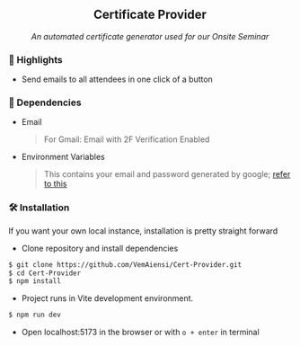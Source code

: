 <h2 align="center">Certificate Provider</h2>

<p align="center"><em>An automated certificate generator used for our Onsite Seminar</em></p>

### 📌 Highlights

- Send emails to all attendees in one click of a button

### 🧩 Dependencies

- Email
  > For Gmail: Email with 2F Verification Enabled
- Environment Variables
  > This contains your email and password generated by google; [refer to this](https://www.youtube.com/watch?v=cqdAS49RthQ)

### 🛠️ Installation

If you want your own local instance, installation is pretty straight forward

- Clone repository and install dependencies

```sh
$ git clone https://github.com/VemAiensi/Cert-Provider.git
$ cd Cert-Provider
$ npm install
```

- Project runs in Vite development environment.

```sh
$ npm run dev
```

- Open localhost:5173 in the browser or with `o + enter` in terminal
